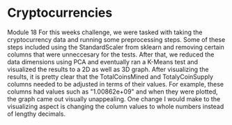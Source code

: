 # Cryptocurrencies
Module 18
For this weeks challenge, we were tasked with taking the cryptocurrency data and running some preprocessing steps. Some of these steps included using the StandardScaler from sklearn and removing certain columns that were unneccesary for the tests. After that, we reduced the data dimensions using PCA and eventually ran a K-Means test and visualized the results to a 2D as well as 3D graph. After visualizing the results, it is pretty clear that the TotalCoinsMined and TotalyCoinSupply columns needed to be adjusted in terms of their values. For example, these columns had values such as "1.00862e+09" and when they were plotted, the graph came out visually unappealing. One change I would make to the visualizing aspect is changing the column values to whole numbers instead of lengthy decimals. 
